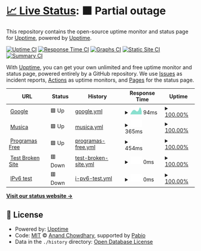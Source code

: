 # [📈 Live Status](https://upptime.github.io/upptime): <!--live status--> **🟧 Partial outage**

This repository contains the open-source uptime monitor and status page for [Upptime](https://upptime.js.org), powered by [Upptime](https://github.com/upptime/upptime).

[![Uptime CI](https://github.com/upptime/upptime/workflows/Uptime%20CI/badge.svg)](https://github.com/upptime/upptime/actions?query=workflow%3A%22Uptime+CI%22)
[![Response Time CI](https://github.com/upptime/upptime/workflows/Response%20Time%20CI/badge.svg)](https://github.com/upptime/upptime/actions?query=workflow%3A%22Response+Time+CI%22)
[![Graphs CI](https://github.com/upptime/upptime/workflows/Graphs%20CI/badge.svg)](https://github.com/upptime/upptime/actions?query=workflow%3A%22Graphs+CI%22)
[![Static Site CI](https://github.com/upptime/upptime/workflows/Static%20Site%20CI/badge.svg)](https://github.com/upptime/upptime/actions?query=workflow%3A%22Static+Site+CI%22)
[![Summary CI](https://github.com/upptime/upptime/workflows/Summary%20CI/badge.svg)](https://github.com/upptime/upptime/actions?query=workflow%3A%22Summary+CI%22)

With [Upptime](https://upptime.js.org), you can get your own unlimited and free uptime monitor and status page, powered entirely by a GitHub repository. We use [Issues](https://github.com/upptime/upptime/issues) as incident reports, [Actions](https://github.com/upptime/upptime/actions) as uptime monitors, and [Pages](https://upptime.github.io/upptime) for the status page.

<!--start: status pages-->
<!-- This summary is generated by Upptime (https://github.com/upptime/upptime) -->
<!-- Do not edit this manually, your changes will be overwritten -->
<!-- prettier-ignore -->
| URL | Status | History | Response Time | Uptime |
| --- | ------ | ------- | ------------- | ------ |
| <img alt="" src="https://icons.duckduckgo.com/ip3/www.google.com.ico" height="13"> [Google](https://www.google.com) | 🟩 Up | [google.yml](https://github.com/Diego-Bears/practica2/commits/HEAD/history/google.yml) | <details><summary><img alt="Response time graph" src="./graphs/google/response-time-week.png" height="20"> 94ms</summary><br><a href="https://upptime.github.io/upptime/history/google"><img alt="Response time 104" src="https://img.shields.io/endpoint?url=https%3A%2F%2Fraw.githubusercontent.com%2FDiego-Bears%2Fpractica2%2FHEAD%2Fapi%2Fgoogle%2Fresponse-time.json"></a><br><a href="https://upptime.github.io/upptime/history/google"><img alt="24-hour response time 83" src="https://img.shields.io/endpoint?url=https%3A%2F%2Fraw.githubusercontent.com%2FDiego-Bears%2Fpractica2%2FHEAD%2Fapi%2Fgoogle%2Fresponse-time-day.json"></a><br><a href="https://upptime.github.io/upptime/history/google"><img alt="7-day response time 94" src="https://img.shields.io/endpoint?url=https%3A%2F%2Fraw.githubusercontent.com%2FDiego-Bears%2Fpractica2%2FHEAD%2Fapi%2Fgoogle%2Fresponse-time-week.json"></a><br><a href="https://upptime.github.io/upptime/history/google"><img alt="30-day response time 104" src="https://img.shields.io/endpoint?url=https%3A%2F%2Fraw.githubusercontent.com%2FDiego-Bears%2Fpractica2%2FHEAD%2Fapi%2Fgoogle%2Fresponse-time-month.json"></a><br><a href="https://upptime.github.io/upptime/history/google"><img alt="1-year response time 104" src="https://img.shields.io/endpoint?url=https%3A%2F%2Fraw.githubusercontent.com%2FDiego-Bears%2Fpractica2%2FHEAD%2Fapi%2Fgoogle%2Fresponse-time-year.json"></a></details> | <details><summary><a href="https://upptime.github.io/upptime/history/google">100.00%</a></summary><a href="https://upptime.github.io/upptime/history/google"><img alt="All-time uptime 100.00%" src="https://img.shields.io/endpoint?url=https%3A%2F%2Fraw.githubusercontent.com%2FDiego-Bears%2Fpractica2%2FHEAD%2Fapi%2Fgoogle%2Fuptime.json"></a><br><a href="https://upptime.github.io/upptime/history/google"><img alt="24-hour uptime 100.00%" src="https://img.shields.io/endpoint?url=https%3A%2F%2Fraw.githubusercontent.com%2FDiego-Bears%2Fpractica2%2FHEAD%2Fapi%2Fgoogle%2Fuptime-day.json"></a><br><a href="https://upptime.github.io/upptime/history/google"><img alt="7-day uptime 100.00%" src="https://img.shields.io/endpoint?url=https%3A%2F%2Fraw.githubusercontent.com%2FDiego-Bears%2Fpractica2%2FHEAD%2Fapi%2Fgoogle%2Fuptime-week.json"></a><br><a href="https://upptime.github.io/upptime/history/google"><img alt="30-day uptime 100.00%" src="https://img.shields.io/endpoint?url=https%3A%2F%2Fraw.githubusercontent.com%2FDiego-Bears%2Fpractica2%2FHEAD%2Fapi%2Fgoogle%2Fuptime-month.json"></a><br><a href="https://upptime.github.io/upptime/history/google"><img alt="1-year uptime 100.00%" src="https://img.shields.io/endpoint?url=https%3A%2F%2Fraw.githubusercontent.com%2FDiego-Bears%2Fpractica2%2FHEAD%2Fapi%2Fgoogle%2Fuptime-year.json"></a></details>
| <img alt="" src="https://icons.duckduckgo.com/ip3/youtube.com.ico" height="13"> [Musica](https://youtube.com) | 🟩 Up | [musica.yml](https://github.com/Diego-Bears/practica2/commits/HEAD/history/musica.yml) | <details><summary><img alt="Response time graph" src="./graphs/musica/response-time-week.png" height="20"> 365ms</summary><br><a href="https://upptime.github.io/upptime/history/musica"><img alt="Response time 333" src="https://img.shields.io/endpoint?url=https%3A%2F%2Fraw.githubusercontent.com%2FDiego-Bears%2Fpractica2%2FHEAD%2Fapi%2Fmusica%2Fresponse-time.json"></a><br><a href="https://upptime.github.io/upptime/history/musica"><img alt="24-hour response time 284" src="https://img.shields.io/endpoint?url=https%3A%2F%2Fraw.githubusercontent.com%2FDiego-Bears%2Fpractica2%2FHEAD%2Fapi%2Fmusica%2Fresponse-time-day.json"></a><br><a href="https://upptime.github.io/upptime/history/musica"><img alt="7-day response time 365" src="https://img.shields.io/endpoint?url=https%3A%2F%2Fraw.githubusercontent.com%2FDiego-Bears%2Fpractica2%2FHEAD%2Fapi%2Fmusica%2Fresponse-time-week.json"></a><br><a href="https://upptime.github.io/upptime/history/musica"><img alt="30-day response time 333" src="https://img.shields.io/endpoint?url=https%3A%2F%2Fraw.githubusercontent.com%2FDiego-Bears%2Fpractica2%2FHEAD%2Fapi%2Fmusica%2Fresponse-time-month.json"></a><br><a href="https://upptime.github.io/upptime/history/musica"><img alt="1-year response time 333" src="https://img.shields.io/endpoint?url=https%3A%2F%2Fraw.githubusercontent.com%2FDiego-Bears%2Fpractica2%2FHEAD%2Fapi%2Fmusica%2Fresponse-time-year.json"></a></details> | <details><summary><a href="https://upptime.github.io/upptime/history/musica">100.00%</a></summary><a href="https://upptime.github.io/upptime/history/musica"><img alt="All-time uptime 100.00%" src="https://img.shields.io/endpoint?url=https%3A%2F%2Fraw.githubusercontent.com%2FDiego-Bears%2Fpractica2%2FHEAD%2Fapi%2Fmusica%2Fuptime.json"></a><br><a href="https://upptime.github.io/upptime/history/musica"><img alt="24-hour uptime 100.00%" src="https://img.shields.io/endpoint?url=https%3A%2F%2Fraw.githubusercontent.com%2FDiego-Bears%2Fpractica2%2FHEAD%2Fapi%2Fmusica%2Fuptime-day.json"></a><br><a href="https://upptime.github.io/upptime/history/musica"><img alt="7-day uptime 100.00%" src="https://img.shields.io/endpoint?url=https%3A%2F%2Fraw.githubusercontent.com%2FDiego-Bears%2Fpractica2%2FHEAD%2Fapi%2Fmusica%2Fuptime-week.json"></a><br><a href="https://upptime.github.io/upptime/history/musica"><img alt="30-day uptime 100.00%" src="https://img.shields.io/endpoint?url=https%3A%2F%2Fraw.githubusercontent.com%2FDiego-Bears%2Fpractica2%2FHEAD%2Fapi%2Fmusica%2Fuptime-month.json"></a><br><a href="https://upptime.github.io/upptime/history/musica"><img alt="1-year uptime 100.00%" src="https://img.shields.io/endpoint?url=https%3A%2F%2Fraw.githubusercontent.com%2FDiego-Bears%2Fpractica2%2FHEAD%2Fapi%2Fmusica%2Fuptime-year.json"></a></details>
| <img alt="" src="https://icons.duckduckgo.com/ip3/eliteos.net.ico" height="13"> [Programas Free](https://eliteos.net/) | 🟩 Up | [programas-free.yml](https://github.com/Diego-Bears/practica2/commits/HEAD/history/programas-free.yml) | <details><summary><img alt="Response time graph" src="./graphs/programas-free/response-time-week.png" height="20"> 454ms</summary><br><a href="https://upptime.github.io/upptime/history/programas-free"><img alt="Response time 513" src="https://img.shields.io/endpoint?url=https%3A%2F%2Fraw.githubusercontent.com%2FDiego-Bears%2Fpractica2%2FHEAD%2Fapi%2Fprogramas-free%2Fresponse-time.json"></a><br><a href="https://upptime.github.io/upptime/history/programas-free"><img alt="24-hour response time 346" src="https://img.shields.io/endpoint?url=https%3A%2F%2Fraw.githubusercontent.com%2FDiego-Bears%2Fpractica2%2FHEAD%2Fapi%2Fprogramas-free%2Fresponse-time-day.json"></a><br><a href="https://upptime.github.io/upptime/history/programas-free"><img alt="7-day response time 454" src="https://img.shields.io/endpoint?url=https%3A%2F%2Fraw.githubusercontent.com%2FDiego-Bears%2Fpractica2%2FHEAD%2Fapi%2Fprogramas-free%2Fresponse-time-week.json"></a><br><a href="https://upptime.github.io/upptime/history/programas-free"><img alt="30-day response time 513" src="https://img.shields.io/endpoint?url=https%3A%2F%2Fraw.githubusercontent.com%2FDiego-Bears%2Fpractica2%2FHEAD%2Fapi%2Fprogramas-free%2Fresponse-time-month.json"></a><br><a href="https://upptime.github.io/upptime/history/programas-free"><img alt="1-year response time 513" src="https://img.shields.io/endpoint?url=https%3A%2F%2Fraw.githubusercontent.com%2FDiego-Bears%2Fpractica2%2FHEAD%2Fapi%2Fprogramas-free%2Fresponse-time-year.json"></a></details> | <details><summary><a href="https://upptime.github.io/upptime/history/programas-free">100.00%</a></summary><a href="https://upptime.github.io/upptime/history/programas-free"><img alt="All-time uptime 100.00%" src="https://img.shields.io/endpoint?url=https%3A%2F%2Fraw.githubusercontent.com%2FDiego-Bears%2Fpractica2%2FHEAD%2Fapi%2Fprogramas-free%2Fuptime.json"></a><br><a href="https://upptime.github.io/upptime/history/programas-free"><img alt="24-hour uptime 100.00%" src="https://img.shields.io/endpoint?url=https%3A%2F%2Fraw.githubusercontent.com%2FDiego-Bears%2Fpractica2%2FHEAD%2Fapi%2Fprogramas-free%2Fuptime-day.json"></a><br><a href="https://upptime.github.io/upptime/history/programas-free"><img alt="7-day uptime 100.00%" src="https://img.shields.io/endpoint?url=https%3A%2F%2Fraw.githubusercontent.com%2FDiego-Bears%2Fpractica2%2FHEAD%2Fapi%2Fprogramas-free%2Fuptime-week.json"></a><br><a href="https://upptime.github.io/upptime/history/programas-free"><img alt="30-day uptime 100.00%" src="https://img.shields.io/endpoint?url=https%3A%2F%2Fraw.githubusercontent.com%2FDiego-Bears%2Fpractica2%2FHEAD%2Fapi%2Fprogramas-free%2Fuptime-month.json"></a><br><a href="https://upptime.github.io/upptime/history/programas-free"><img alt="1-year uptime 100.00%" src="https://img.shields.io/endpoint?url=https%3A%2F%2Fraw.githubusercontent.com%2FDiego-Bears%2Fpractica2%2FHEAD%2Fapi%2Fprogramas-free%2Fuptime-year.json"></a></details>
| <img alt="" src="https://icons.duckduckgo.com/ip3/thissitedoesnotexist.koj.co.ico" height="13"> [Test Broken Site](https://thissitedoesnotexist.koj.co) | 🟥 Down | [test-broken-site.yml](https://github.com/Diego-Bears/practica2/commits/HEAD/history/test-broken-site.yml) | <details><summary><img alt="Response time graph" src="./graphs/test-broken-site/response-time-week.png" height="20"> 0ms</summary><br><a href="https://upptime.github.io/upptime/history/test-broken-site"><img alt="Response time 0" src="https://img.shields.io/endpoint?url=https%3A%2F%2Fraw.githubusercontent.com%2FDiego-Bears%2Fpractica2%2FHEAD%2Fapi%2Ftest-broken-site%2Fresponse-time.json"></a><br><a href="https://upptime.github.io/upptime/history/test-broken-site"><img alt="24-hour response time 0" src="https://img.shields.io/endpoint?url=https%3A%2F%2Fraw.githubusercontent.com%2FDiego-Bears%2Fpractica2%2FHEAD%2Fapi%2Ftest-broken-site%2Fresponse-time-day.json"></a><br><a href="https://upptime.github.io/upptime/history/test-broken-site"><img alt="7-day response time 0" src="https://img.shields.io/endpoint?url=https%3A%2F%2Fraw.githubusercontent.com%2FDiego-Bears%2Fpractica2%2FHEAD%2Fapi%2Ftest-broken-site%2Fresponse-time-week.json"></a><br><a href="https://upptime.github.io/upptime/history/test-broken-site"><img alt="30-day response time 0" src="https://img.shields.io/endpoint?url=https%3A%2F%2Fraw.githubusercontent.com%2FDiego-Bears%2Fpractica2%2FHEAD%2Fapi%2Ftest-broken-site%2Fresponse-time-month.json"></a><br><a href="https://upptime.github.io/upptime/history/test-broken-site"><img alt="1-year response time 0" src="https://img.shields.io/endpoint?url=https%3A%2F%2Fraw.githubusercontent.com%2FDiego-Bears%2Fpractica2%2FHEAD%2Fapi%2Ftest-broken-site%2Fresponse-time-year.json"></a></details> | <details><summary><a href="https://upptime.github.io/upptime/history/test-broken-site">100.00%</a></summary><a href="https://upptime.github.io/upptime/history/test-broken-site"><img alt="All-time uptime 100.00%" src="https://img.shields.io/endpoint?url=https%3A%2F%2Fraw.githubusercontent.com%2FDiego-Bears%2Fpractica2%2FHEAD%2Fapi%2Ftest-broken-site%2Fuptime.json"></a><br><a href="https://upptime.github.io/upptime/history/test-broken-site"><img alt="24-hour uptime 100.00%" src="https://img.shields.io/endpoint?url=https%3A%2F%2Fraw.githubusercontent.com%2FDiego-Bears%2Fpractica2%2FHEAD%2Fapi%2Ftest-broken-site%2Fuptime-day.json"></a><br><a href="https://upptime.github.io/upptime/history/test-broken-site"><img alt="7-day uptime 100.00%" src="https://img.shields.io/endpoint?url=https%3A%2F%2Fraw.githubusercontent.com%2FDiego-Bears%2Fpractica2%2FHEAD%2Fapi%2Ftest-broken-site%2Fuptime-week.json"></a><br><a href="https://upptime.github.io/upptime/history/test-broken-site"><img alt="30-day uptime 100.00%" src="https://img.shields.io/endpoint?url=https%3A%2F%2Fraw.githubusercontent.com%2FDiego-Bears%2Fpractica2%2FHEAD%2Fapi%2Ftest-broken-site%2Fuptime-month.json"></a><br><a href="https://upptime.github.io/upptime/history/test-broken-site"><img alt="1-year uptime 100.00%" src="https://img.shields.io/endpoint?url=https%3A%2F%2Fraw.githubusercontent.com%2FDiego-Bears%2Fpractica2%2FHEAD%2Fapi%2Ftest-broken-site%2Fuptime-year.json"></a></details>
| <img alt="" src="https://icons.duckduckgo.com/ip3/null.ico" height="13"> [IPv6 test](forwardemail.net) | 🟥 Down | [i-pv6-test.yml](https://github.com/Diego-Bears/practica2/commits/HEAD/history/i-pv6-test.yml) | <details><summary><img alt="Response time graph" src="./graphs/i-pv6-test/response-time-week.png" height="20"> 0ms</summary><br><a href="https://upptime.github.io/upptime/history/i-pv6-test"><img alt="Response time 0" src="https://img.shields.io/endpoint?url=https%3A%2F%2Fraw.githubusercontent.com%2FDiego-Bears%2Fpractica2%2FHEAD%2Fapi%2Fi-pv6-test%2Fresponse-time.json"></a><br><a href="https://upptime.github.io/upptime/history/i-pv6-test"><img alt="24-hour response time 0" src="https://img.shields.io/endpoint?url=https%3A%2F%2Fraw.githubusercontent.com%2FDiego-Bears%2Fpractica2%2FHEAD%2Fapi%2Fi-pv6-test%2Fresponse-time-day.json"></a><br><a href="https://upptime.github.io/upptime/history/i-pv6-test"><img alt="7-day response time 0" src="https://img.shields.io/endpoint?url=https%3A%2F%2Fraw.githubusercontent.com%2FDiego-Bears%2Fpractica2%2FHEAD%2Fapi%2Fi-pv6-test%2Fresponse-time-week.json"></a><br><a href="https://upptime.github.io/upptime/history/i-pv6-test"><img alt="30-day response time 0" src="https://img.shields.io/endpoint?url=https%3A%2F%2Fraw.githubusercontent.com%2FDiego-Bears%2Fpractica2%2FHEAD%2Fapi%2Fi-pv6-test%2Fresponse-time-month.json"></a><br><a href="https://upptime.github.io/upptime/history/i-pv6-test"><img alt="1-year response time 0" src="https://img.shields.io/endpoint?url=https%3A%2F%2Fraw.githubusercontent.com%2FDiego-Bears%2Fpractica2%2FHEAD%2Fapi%2Fi-pv6-test%2Fresponse-time-year.json"></a></details> | <details><summary><a href="https://upptime.github.io/upptime/history/i-pv6-test">100.00%</a></summary><a href="https://upptime.github.io/upptime/history/i-pv6-test"><img alt="All-time uptime 100.00%" src="https://img.shields.io/endpoint?url=https%3A%2F%2Fraw.githubusercontent.com%2FDiego-Bears%2Fpractica2%2FHEAD%2Fapi%2Fi-pv6-test%2Fuptime.json"></a><br><a href="https://upptime.github.io/upptime/history/i-pv6-test"><img alt="24-hour uptime 100.00%" src="https://img.shields.io/endpoint?url=https%3A%2F%2Fraw.githubusercontent.com%2FDiego-Bears%2Fpractica2%2FHEAD%2Fapi%2Fi-pv6-test%2Fuptime-day.json"></a><br><a href="https://upptime.github.io/upptime/history/i-pv6-test"><img alt="7-day uptime 100.00%" src="https://img.shields.io/endpoint?url=https%3A%2F%2Fraw.githubusercontent.com%2FDiego-Bears%2Fpractica2%2FHEAD%2Fapi%2Fi-pv6-test%2Fuptime-week.json"></a><br><a href="https://upptime.github.io/upptime/history/i-pv6-test"><img alt="30-day uptime 100.00%" src="https://img.shields.io/endpoint?url=https%3A%2F%2Fraw.githubusercontent.com%2FDiego-Bears%2Fpractica2%2FHEAD%2Fapi%2Fi-pv6-test%2Fuptime-month.json"></a><br><a href="https://upptime.github.io/upptime/history/i-pv6-test"><img alt="1-year uptime 100.00%" src="https://img.shields.io/endpoint?url=https%3A%2F%2Fraw.githubusercontent.com%2FDiego-Bears%2Fpractica2%2FHEAD%2Fapi%2Fi-pv6-test%2Fuptime-year.json"></a></details>

<!--end: status pages-->

[**Visit our status website →**](https://upptime.github.io/upptime)

## 📄 License

- Powered by: [Upptime](https://github.com/upptime/upptime)
- Code: [MIT](./LICENSE) © [Anand Chowdhary](https://anandchowdhary.com), supported by [Pabio](https://pabio.com)
- Data in the `./history` directory: [Open Database License](https://opendatacommons.org/licenses/odbl/1-0/)
